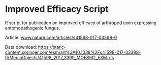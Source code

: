 # Improved Efficacy Script
R script for publication on improved efficacy of arthropod toxin expressing entomopathogenic fungus.

Article: www.nature.com/articles/s41598-017-03399-0

Data download: https://static-content.springer.com/esm/art%3A10.1038%2Fs41598-017-03399-0/MediaObjects/41598_2017_3399_MOESM2_ESM.xls
